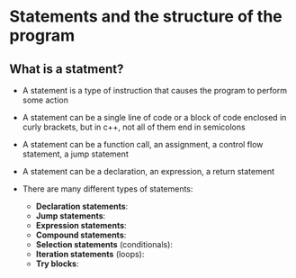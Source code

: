 # Statements and the structure of the program

## What is a statment?

- A statement is a type of instruction that causes the program to perform some action 

- A statement can be a single line of code or a block of code enclosed in curly brackets, but in c++, not all of them end in semicolons

- A statement can be a function call, an assignment, a control flow statement, a jump statement

- A statement can be a declaration, an expression, a return statement

- There are many different types of statements:
    - **Declaration statements**: 
    - **Jump statements**: 
    - **Expression statements**: 
    - **Compound statements**: 
    - **Selection statements** (conditionals): 
    - **Iteration statements** (loops): 
    - **Try blocks**: 